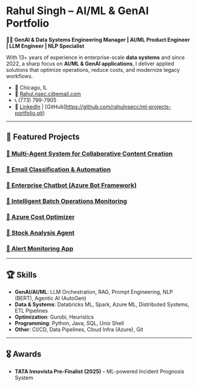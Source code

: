 # Rahul Singh – AI/ML & GenAI Portfolio

👨‍💻 **GenAI & Data Systems Engineering Manager | AI/ML Product Engineer | LLM Engineer | NLP Specialist**

With 13+ years of experience in enterprise-scale **data systems** and since 2022, a sharp focus on **AI/ML & GenAI applications**, I deliver applied solutions that optimize operations, reduce costs, and modernize legacy workflows.  

- 📍 Chicago, IL  
- 📧 Rahul.nsec.c@email.com  
- 📞 (773) 799-7905  
- 🔗 [LinkedIn](https://www.linkedin.com/in/rahul-kumar-singh-44967456?utm_source=share&utm_campaign=share_via&utm_content=profile&utm_medium=android_app) | [GitHub]https://github.com/rahulnsecc/ml-projects-portfolio.git)

---

## 🚀 Featured Projects

### [📂 Multi-Agent System for Collaborative Content Creation](../multi-agents/README.md)
### [📂 Email Classification & Automation](../BART/README.md)
### [📂 Enterprise Chatbot (Azure Bot Framework)](../bot_app/README.md)
### [📂 Intelligent Batch Operations Monitoring](../batchops/README.md)
### [📂 Azure Cost Optimizer](../azure_cost_optimizer/README.md)
### [📂 Stock Analysis Agent](../stock_analysis/README.md)
### [📂 Alert Monitoring App](../alertmon_app/README.md)

---

## 🏆 Skills
- **GenAI/AI/ML**: LLM Orchestration, RAG, Prompt Engineering, NLP (BERT), Agentic AI (AutoGen)  
- **Data & Systems**: Databricks ML, Spark, Azure ML, Distributed Systems, ETL Pipelines  
- **Optimization**: Gurobi, Heuristics  
- **Programming**: Python, Java, SQL, Unix Shell  
- **Other**: CI/CD, Data Pipelines, Cloud Infra (Azure), Git  

---

## 🎖️ Awards
- **TATA Innovista Pre-Finalist (2025)** – ML-powered Incident Prognosis System
